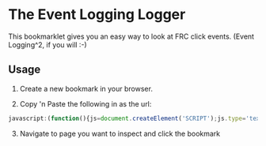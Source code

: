 The Event Logging Logger
========================

This bookmarklet gives you an easy way to look at FRC click events. (Event Logging^2, if you will :-)

Usage
-----
1) Create a new bookmark in your browser.

2) Copy 'n Paste the following in as the url:

```javascript
javascript:(function(){js=document.createElement('SCRIPT');js.type='text/javascript';js.src='https://raw.github.com/kalmas/event-logging-logging/master/ell.js?x='+(Math.random());document.getElementsByTagName('head')[0].appendChild(js);css=document.createElement('LINK');css.rel='stylesheet';css.type='text/css';css.href='https://raw.github.com/kalmas/event-logging-logging/master/ell.css?x='+(Math.random());document.getElementsByTagName('head')[0].appendChild(css);})();
```

3) Navigate to page you want to inspect and click the bookmark
